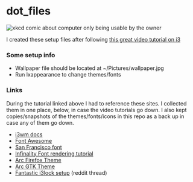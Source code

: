 # dot_files

![xkcd comic about computer only being usable by the owner](https://imgs.xkcd.com/comics/borrow_your_laptop.png)

I created these setup files after following [this great video tutorial on i3](https://www.youtube.com/watch?v=j1I63wGcvU4&list=PL5ze0DjYv5DbCv9vNEzFmP6sU7ZmkGzcf&index=1)


### Some setup info
* Wallpaper file should be located at ~/Pictures/wallpaper.jpg
* Run lxappearance to change themes/fonts

### Links

During the tutorial linked above I had to reference these sites. I collected them in one place, below, in case the video tutorials go down.
I also kept copies/snapshots of the themes/fonts/icons in this repo as a back up in case any of them go down.
* [i3wm docs](https://i3wm.org/)
* [Font Awesome](https://github.com/FortAwesome/Font-Awesome/releases)
* [San Francisco font](https://github.com/supermarin/YosemiteSanFranciscoFont)
* [Infinality Font rendering tutorial](http://www.webupd8.org/2013/06/better-font-rendering-in-linux-with.html)
* [Arc Firefox Theme](https://github.com/horst3180/arc-firefox-theme)
* [Arc GTK Theme](https://github.com/horst3180/Arc-theme)
* [Fantastic i3lock setup](https://www.reddit.com/r/unixporn/comments/3358vu/i3lock_unixpornworthy_lock_screen) (reddit thread)
